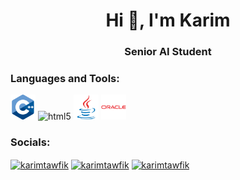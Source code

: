 <h1 align="center">Hi 👋, I'm Karim</h1>
<h3 align="center">Senior AI Student</h3>



<h3 align="left">Languages and Tools:</h3>

<p align="left"> 


 <img src="https://raw.githubusercontent.com/devicons/devicon/master/icons/cplusplus/cplusplus-original.svg" alt="cplusplus" width="40" height="40"/> 
 <img src="https://upload.wikimedia.org/wikipedia/commons/8/87/Sql_data_base_with_logo.png" alt="html5" width="40" height="40"/>  
 <img src="https://raw.githubusercontent.com/devicons/devicon/master/icons/java/java-original.svg" alt="java" width="40" height="40"/>  
 <img src="https://raw.githubusercontent.com/devicons/devicon/master/icons/oracle/oracle-original.svg" alt="oracle" width="40" height="40"/> </a> </p>



<h3 align="left">Socials:</h3>
<p align="left">
<a href="https://www.linkedin.com/in/karim-tawfik2004"
  target="blank"><img align="center" src="https://raw.githubusercontent.com/rahuldkjain/github-profile-readme-generator/master/src/images/icons/Social/linked-in-alt.svg" alt="karimtawfik" height="30" width="40" /></a> <a href="https://leetcode.com/u/karimtawfik/"
  target="blank"><img align="center" src="https://upload.wikimedia.org/wikipedia/commons/8/8e/LeetCode_Logo_1.png" alt="karimtawfik" height="30" width="40" /></a>
  <a href="https://www.hackerrank.com/profile/karimtawfik481"
  target="blank"><img align="center" src="https://upload.wikimedia.org/wikipedia/commons/6/65/HackerRank_logo.png" alt="karimtawfik" height="30" width="40" /></a>
</p>



